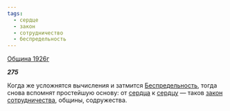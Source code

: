 ```yaml
---
tags:
  - сердце
  - закон
  - сотрудничество
  - беспредельность
---
```

[Община 1926г](https://127.0.0.1:4002/agni/1926)

___275___

Когда же усложнятся вычисления и затмится [Беспредельность](../../../tags/#беспредельность), тогда снова вспомнят простейшую основу: от [сердца](../../../tags/#сердце) к [сердцу](../../../tags/#сердце) — таков [закон](../../../tags/#закон) [сотрудничества](../../../tags/#сотрудничество), общины, содружества.   


